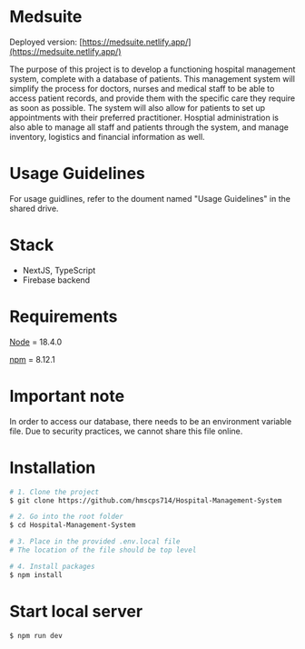 # Medsuite
Deployed version: [https://medsuite.netlify.app/](https://medsuite.netlify.app/)

The purpose of this project is to develop a functioning hospital management system, complete with a database of patients. This management system will simplify the process for  doctors, nurses and medical staff to be able to access patient records, and provide them with the specific care they require as soon as possible. The system will also allow for patients to set up appointments with their preferred practitioner. Hosptial administration is also able to manage all staff and patients through the system, and manage inventory, logistics and financial information as well.

# Usage Guidelines

For usage guidlines, refer to the doument named "Usage Guidelines" in the shared drive.


# Stack
- NextJS, TypeScript
- Firebase backend

# Requirements
[Node](https://nodejs.org/en/) = 18.4.0 

[npm](https://www.npmjs.com/) = 8.12.1

# Important note
In order to access our database, there needs to be an environment variable file. Due to security practices, we cannot share this file online. 

# Installation

```zsh
# 1. Clone the project
$ git clone https://github.com/hmscps714/Hospital-Management-System

# 2. Go into the root folder
$ cd Hospital-Management-System

# 3. Place in the provided .env.local file
# The location of the file should be top level

# 4. Install packages
$ npm install
```

# Start local server

```zsh
$ npm run dev
```
